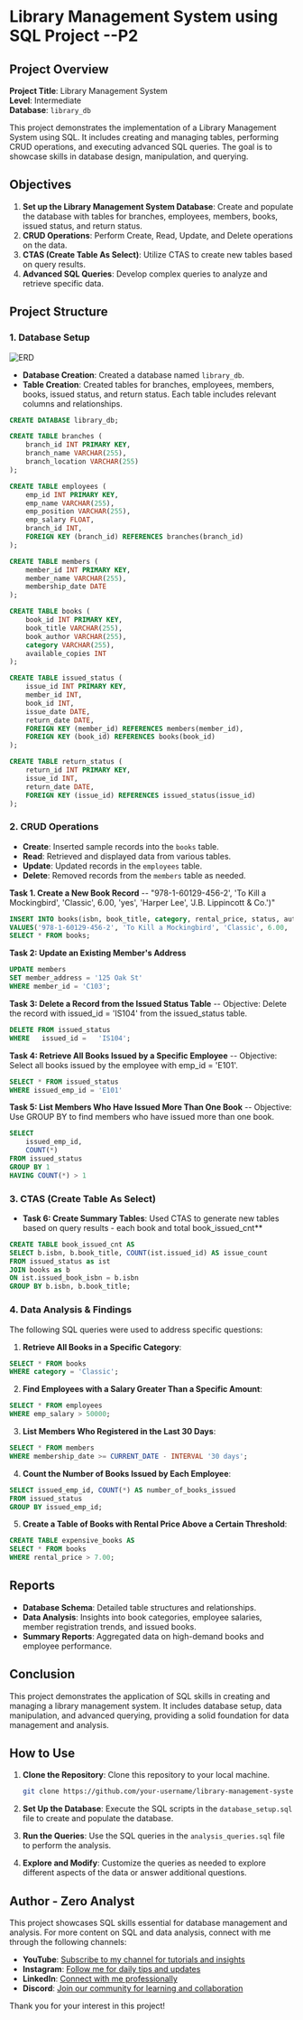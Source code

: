# Library Management System using SQL Project --P2

## Project Overview

**Project Title**: Library Management System  
**Level**: Intermediate  
**Database**: `library_db`

This project demonstrates the implementation of a Library Management System using SQL. It includes creating and managing tables, performing CRUD operations, and executing advanced SQL queries. The goal is to showcase skills in database design, manipulation, and querying.

## Objectives

1. **Set up the Library Management System Database**: Create and populate the database with tables for branches, employees, members, books, issued status, and return status.
2. **CRUD Operations**: Perform Create, Read, Update, and Delete operations on the data.
3. **CTAS (Create Table As Select)**: Utilize CTAS to create new tables based on query results.
4. **Advanced SQL Queries**: Develop complex queries to analyze and retrieve specific data.

## Project Structure

### 1. Database Setup
![ERD](https://github.com/najirh/Library-System-Management---P2/blob/main/library_erd.png)

- **Database Creation**: Created a database named `library_db`.
- **Table Creation**: Created tables for branches, employees, members, books, issued status, and return status. Each table includes relevant columns and relationships.

```sql
CREATE DATABASE library_db;

CREATE TABLE branches (
    branch_id INT PRIMARY KEY,
    branch_name VARCHAR(255),
    branch_location VARCHAR(255)
);

CREATE TABLE employees (
    emp_id INT PRIMARY KEY,
    emp_name VARCHAR(255),
    emp_position VARCHAR(255),
    emp_salary FLOAT,
    branch_id INT,
    FOREIGN KEY (branch_id) REFERENCES branches(branch_id)
);

CREATE TABLE members (
    member_id INT PRIMARY KEY,
    member_name VARCHAR(255),
    membership_date DATE
);

CREATE TABLE books (
    book_id INT PRIMARY KEY,
    book_title VARCHAR(255),
    book_author VARCHAR(255),
    category VARCHAR(255),
    available_copies INT
);

CREATE TABLE issued_status (
    issue_id INT PRIMARY KEY,
    member_id INT,
    book_id INT,
    issue_date DATE,
    return_date DATE,
    FOREIGN KEY (member_id) REFERENCES members(member_id),
    FOREIGN KEY (book_id) REFERENCES books(book_id)
);

CREATE TABLE return_status (
    return_id INT PRIMARY KEY,
    issue_id INT,
    return_date DATE,
    FOREIGN KEY (issue_id) REFERENCES issued_status(issue_id)
);
```

### 2. CRUD Operations

- **Create**: Inserted sample records into the `books` table.
- **Read**: Retrieved and displayed data from various tables.
- **Update**: Updated records in the `employees` table.
- **Delete**: Removed records from the `members` table as needed.

**Task 1. Create a New Book Record**
-- "978-1-60129-456-2', 'To Kill a Mockingbird', 'Classic', 6.00, 'yes', 'Harper Lee', 'J.B. Lippincott & Co.')"

```sql
INSERT INTO books(isbn, book_title, category, rental_price, status, author, publisher)
VALUES('978-1-60129-456-2', 'To Kill a Mockingbird', 'Classic', 6.00, 'yes', 'Harper Lee', 'J.B. Lippincott & Co.');
SELECT * FROM books;
```
**Task 2: Update an Existing Member's Address**

```sql
UPDATE members
SET member_address = '125 Oak St'
WHERE member_id = 'C103';
```

**Task 3: Delete a Record from the Issued Status Table**
-- Objective: Delete the record with issued_id = 'IS104' from the issued_status table.

```sql
DELETE FROM issued_status
WHERE   issued_id =   'IS104';
```

**Task 4: Retrieve All Books Issued by a Specific Employee**
-- Objective: Select all books issued by the employee with emp_id = 'E101'.
```sql
SELECT * FROM issued_status
WHERE issued_emp_id = 'E101'
```


**Task 5: List Members Who Have Issued More Than One Book**
-- Objective: Use GROUP BY to find members who have issued more than one book.

```sql
SELECT
    issued_emp_id,
    COUNT(*)
FROM issued_status
GROUP BY 1
HAVING COUNT(*) > 1
```

### 3. CTAS (Create Table As Select)

- **Task 6: Create Summary Tables**: Used CTAS to generate new tables based on query results - each book and total book_issued_cnt**

```sql
CREATE TABLE book_issued_cnt AS
SELECT b.isbn, b.book_title, COUNT(ist.issued_id) AS issue_count
FROM issued_status as ist
JOIN books as b
ON ist.issued_book_isbn = b.isbn
GROUP BY b.isbn, b.book_title;
```

### 4. Data Analysis & Findings

The following SQL queries were used to address specific questions:

1. **Retrieve All Books in a Specific Category**:
```sql
SELECT * FROM books
WHERE category = 'Classic';
```

2. **Find Employees with a Salary Greater Than a Specific Amount**:
```sql
SELECT * FROM employees
WHERE emp_salary > 50000;
```

3. **List Members Who Registered in the Last 30 Days**:
```sql
SELECT * FROM members
WHERE membership_date >= CURRENT_DATE - INTERVAL '30 days';
```

4. **Count the Number of Books Issued by Each Employee**:
```sql
SELECT issued_emp_id, COUNT(*) AS number_of_books_issued
FROM issued_status
GROUP BY issued_emp_id;
```

5. **Create a Table of Books with Rental Price Above a Certain Threshold**:
```sql
CREATE TABLE expensive_books AS
SELECT * FROM books
WHERE rental_price > 7.00;
```

## Reports

- **Database Schema**: Detailed table structures and relationships.
- **Data Analysis**: Insights into book categories, employee salaries, member registration trends, and issued books.
- **Summary Reports**: Aggregated data on high-demand books and employee performance.

## Conclusion

This project demonstrates the application of SQL skills in creating and managing a library management system. It includes database setup, data manipulation, and advanced querying, providing a solid foundation for data management and analysis.

## How to Use

1. **Clone the Repository**: Clone this repository to your local machine.
   ```sh
   git clone https://github.com/your-username/library-management-system.git
   ```

2. **Set Up the Database**: Execute the SQL scripts in the `database_setup.sql` file to create and populate the database.
3. **Run the Queries**: Use the SQL queries in the `analysis_queries.sql` file to perform the analysis.
4. **Explore and Modify**: Customize the queries as needed to explore different aspects of the data or answer additional questions.

## Author - Zero Analyst

This project showcases SQL skills essential for database management and analysis. For more content on SQL and data analysis, connect with me through the following channels:

- **YouTube**: [Subscribe to my channel for tutorials and insights](https://www.youtube.com/@zero_analyst)
- **Instagram**: [Follow me for daily tips and updates](https://www.instagram.com/zero_analyst/)
- **LinkedIn**: [Connect with me professionally](https://www.linkedin.com/in/najirr)
- **Discord**: [Join our community for learning and collaboration](https://discord.gg/36h5f2Z5PK)

Thank you for your interest in this project!
